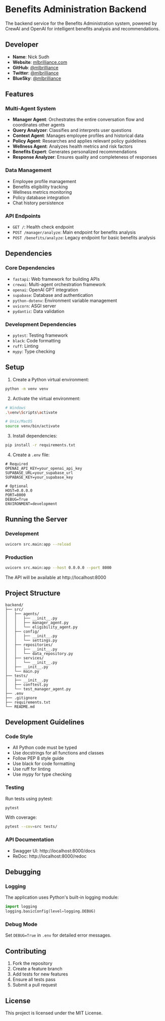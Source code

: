 # Benefits Administration Backend

The backend service for the Benefits Administration system, powered by CrewAI and OpenAI for intelligent benefits analysis and recommendations.

## Developer
- **Name**: Nick Sudh
- **Website**: [mlbrilliance.com](http://www.mlbrilliance.com)
- **GitHub**: [@mlbrilliance](https://github.com/mlbrilliance)
- **Twitter**: [@mlbrilliance](https://x.com/mlbrilliance)
- **BlueSky**: [@mlbrilliance](https://bsky.app/profile/mlbrilliance.com)

## Features

### Multi-Agent System
- **Manager Agent**: Orchestrates the entire conversation flow and coordinates other agents
- **Query Analyzer**: Classifies and interprets user questions
- **Context Agent**: Manages employee profiles and historical data
- **Policy Agent**: Researches and applies relevant policy guidelines
- **Wellness Agent**: Analyzes health metrics and risk factors
- **Benefits Expert**: Generates personalized recommendations
- **Response Analyzer**: Ensures quality and completeness of responses

### Data Management
- Employee profile management
- Benefits eligibility tracking
- Wellness metrics monitoring
- Policy database integration
- Chat history persistence

### API Endpoints
- `GET /`: Health check endpoint
- `POST /manager/analyze`: Main endpoint for benefits analysis
- `POST /benefits/analyze`: Legacy endpoint for basic benefits analysis

## Dependencies

### Core Dependencies
- `fastapi`: Web framework for building APIs
- `crewai`: Multi-agent orchestration framework
- `openai`: OpenAI GPT integration
- `supabase`: Database and authentication
- `python-dotenv`: Environment variable management
- `uvicorn`: ASGI server
- `pydantic`: Data validation

### Development Dependencies
- `pytest`: Testing framework
- `black`: Code formatting
- `ruff`: Linting
- `mypy`: Type checking

## Setup

1. Create a Python virtual environment:
```bash
python -m venv venv
```

2. Activate the virtual environment:
```bash
# Windows
.\venv\Scripts\activate

# Unix/MacOS
source venv/bin/activate
```

3. Install dependencies:
```bash
pip install -r requirements.txt
```

4. Create a `.env` file:
```env
# Required
OPENAI_API_KEY=your_openai_api_key
SUPABASE_URL=your_supabase_url
SUPABASE_KEY=your_supabase_key

# Optional
HOST=0.0.0.0
PORT=8000
DEBUG=True
ENVIRONMENT=development
```

## Running the Server

### Development
```bash
uvicorn src.main:app --reload
```

### Production
```bash
uvicorn src.main:app --host 0.0.0.0 --port 8000
```

The API will be available at http://localhost:8000

## Project Structure

```
backend/
├── src/
│   ├── agents/
│   │   ├── __init__.py
│   │   ├── manager_agent.py
│   │   └── eligibility_agent.py
│   ├── config/
│   │   ├── __init__.py
│   │   └── settings.py
│   ├── repositories/
│   │   ├── __init__.py
│   │   └── data_repository.py
│   ├── services/
│   │   └── __init__.py
│   ├── __init__.py
│   └── main.py
├── tests/
│   ├── __init__.py
│   ├── conftest.py
│   └── test_manager_agent.py
├── .env
├── .gitignore
├── requirements.txt
└── README.md
```

## Development Guidelines

### Code Style
- All Python code must be typed
- Use docstrings for all functions and classes
- Follow PEP 8 style guide
- Use black for code formatting
- Use ruff for linting
- Use mypy for type checking

### Testing
Run tests using pytest:
```bash
pytest
```

With coverage:
```bash
pytest --cov=src tests/
```

### API Documentation
- Swagger UI: http://localhost:8000/docs
- ReDoc: http://localhost:8000/redoc

## Debugging

### Logging
The application uses Python's built-in logging module:
```python
import logging
logging.basicConfig(level=logging.DEBUG)
```

### Debug Mode
Set `DEBUG=True` in `.env` for detailed error messages.

## Contributing

1. Fork the repository
2. Create a feature branch
3. Add tests for new features
4. Ensure all tests pass
5. Submit a pull request

## License

This project is licensed under the MIT License. 